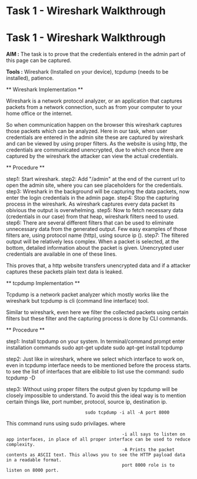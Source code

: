 # Task 1 - Wireshark Walkthrough    
# Task 1 - Wireshark Walkthrough    


**AIM :**
  The task is to prove that the credentials entered in the admin part of this page can be captured.
  
**Tools :**
  Wireshark (Installed on your device), tcpdump (needs to be installed), patience.
  
** Wireshark Implementation **

Wireshark is a network protocol analyzer, or an application that captures packets from a network connection, such as from your computer to your home office or the internet.
  
So when communication happen on the browser this wireshark captures those packets which can be analyzed.
Here in our task, when user credentials are entered in the admin site these are captured by wireshark and can be viewed by using proper filters.
As the website is using http, the credentials are communicated unencrypted, due to which once there are captured by the wireshark the attacker can view the actual credentials.

** Procedure **

 step1: Start wireshark. 
 step2: Add "/admin" at the end of the current url to open the admin site, where you can see placeholders for the credentials.
 step3: Wireshark in the background will be capturing the data packets, now enter the login credentials in the admin page.
 step4: Stop the capturing process in the wireshark. As wireshark captures every data packet its obivious the output is overwhelming.
 step5: Now to fetch necessary data (credentials in our case) from that heap, wireshark filters need to used.
 step6: There are several different filters that can be used to eliminate unnecessary data from the generated output. Few easy examples of those filters are, using protocol name (http), using source ip ().
 step7: The filtered output will be relatively less complex. When a packet is selected, at the bottom, detailed information about the packet is given. Unencrypted user credentials are available in one of these lines.
  
  This proves that, a http website transfers unencrypted data and if a attacker captures these packets plain text data is leaked.
  
  
  
  
** tcpdump Implementation **

  Tcpdump is a network packet analyzer which mostly works like the wireshark but tcpdump is cli (command line interface) tool.
  
  Similar to wireshark, even here we filter the collected packets using certain filters but these filter and the capturing process is done by CLI commands.
  
  
** Procedure **

  step1: Install tcpdump on your system. In terminal/command prompt enter installation commands 
                                  sudo apt-get update
                                  sudo apt-get install tcpdump
  
  step2: Just like in wireshark, where we select which interface to work on, even in tcpdump interface needs to be mentioned before the process starts.
  to see the list of interfaces that are elibible to list use the command:
                                  sudo tcpdump -D
                                  
  step3: Without using proper filters the output given by tcpdump will be closely impossible to understand. To avoid this the ideal way is to mention certain things like, port number, protocol, source ip, destination ip. 
                              
                                  sudo tcpdump -i all -A port 8000
  This command runs using sudo privilages. where 
  
                                                -i all says to listen on app interfaces, in place of all proper interface can be used to reduce complexity.
                                                -A Prints the packet contents as ASCII text. This allows you to see the HTTP payload data in a readable format.
                                                port 8000 role is to listen on 8000 port. 

  


